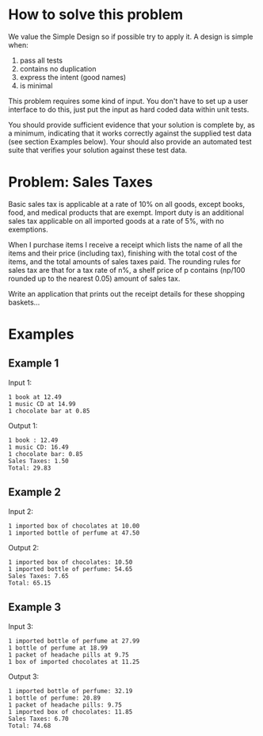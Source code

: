 # How to solve this problem

We value the Simple Design so if possible try to apply it.  A design is simple
when:

1. pass all tests
2. contains no duplication
3. express the intent (good names)
4. is minimal

This problem requires some kind of input. You don't have to set up a user 
interface to do this, just put the input as hard coded data within unit tests. 

You should provide sufficient evidence that your solution is complete by, as a 
minimum, indicating that it works correctly against the supplied test data 
(see section Examples below).  Your should also provide an automated test 
suite that verifies your solution against these test data.

# Problem: Sales Taxes

Basic sales tax is applicable at a rate of 10% on all goods, except books, 
food, and medical products that are exempt. Import duty is an additional sales 
tax applicable on all imported goods at a rate of 5%, with no exemptions.

When I purchase items I receive a receipt which lists the name of all the 
items and their price (including tax), finishing with the total cost of the 
items, and the total amounts of sales taxes paid. The rounding rules for sales 
tax are that for a tax rate of n%, a shelf price of p contains (np/100 rounded 
up to the nearest 0.05) amount of sales tax.

Write an application that prints out the receipt details for these shopping 
baskets...

# Examples

## Example 1

Input 1:

    1 book at 12.49
    1 music CD at 14.99
    1 chocolate bar at 0.85

Output 1:

    1 book : 12.49
    1 music CD: 16.49
    1 chocolate bar: 0.85
    Sales Taxes: 1.50
    Total: 29.83

## Example 2

Input 2:

    1 imported box of chocolates at 10.00
    1 imported bottle of perfume at 47.50

Output 2:

    1 imported box of chocolates: 10.50
    1 imported bottle of perfume: 54.65
    Sales Taxes: 7.65
    Total: 65.15

## Example 3

Input 3:

    1 imported bottle of perfume at 27.99
    1 bottle of perfume at 18.99
    1 packet of headache pills at 9.75
    1 box of imported chocolates at 11.25

Output 3:

    1 imported bottle of perfume: 32.19
    1 bottle of perfume: 20.89
    1 packet of headache pills: 9.75
    1 imported box of chocolates: 11.85
    Sales Taxes: 6.70
    Total: 74.68


